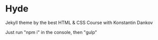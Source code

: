 # Hyde
Jekyll theme by the best HTML & CSS Course with Konstantin Dankov

Just run "npm i" in the console, then "gulp"
